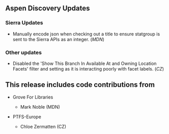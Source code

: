 ## Aspen Discovery Updates
### Sierra Updates
- Manually encode json when checking out a title to ensure statgroup is sent to the Sierra APIs as an integer. (*MDN*)

### Other updates
- Disabled the 'Show This Branch In Available At and Owning Location Facets' filter and setting as it is interacting poorly with facet labels. (*CZ*)

## This release includes code contributions from
- Grove For Libraries
    - Mark Noble (MDN)

- PTFS-Europe
    - Chloe Zermatten (CZ)